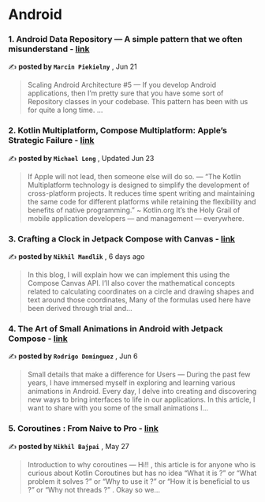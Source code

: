 
<h1>Android</h1>
<h3>1. Android Data Repository — A simple pattern that we often misunderstand - <a href=https://medium.com/itnext/android-data-repository-a-simple-pattern-that-we-often-misunderstand-6a6fb13b5a81?source=tag_page---------0-85--------------------ff2182fc_98f7_4260_b00c_c310ab3dde15-------17>link</a></h3>

✍️ **posted by `Marcin Piekielny`** , <date>Jun 21</date>

<blockquote>Scaling Android Architecture #5 —  If you develop Android applications, then I’m pretty sure that you have some sort of Repository classes in your codebase. This pattern has been with us for quite a long time. …</blockquote>

<h3>2. Kotlin Multiplatform, Compose Multiplatform: Apple’s Strategic Failure - <a href=https://medium.com/better-programming/kmp-cm-apples-strategic-failure-cb758c24f824?source=tag_page---------1-85--------------------ff2182fc_98f7_4260_b00c_c310ab3dde15-------17>link</a></h3>

✍️ **posted by `Michael Long`** , <date>Updated Jun 23</date>

<blockquote>If Apple will not lead, then someone else will do so. —  “The Kotlin Multiplatform technology is designed to simplify the development of cross-platform projects. It reduces time spent writing and maintaining the same code for different platforms while retaining the flexibility and benefits of native programming.” ~ Kotlin.org It’s the Holy Grail of mobile application developers — and management — everywhere.</blockquote>

<h3>3. Crafting a Clock in Jetpack Compose with Canvas - <a href=https://medium.com/proandroiddev/crafting-a-clock-with-canvas-9b1ad430da72?source=tag_page---------2-85--------------------ff2182fc_98f7_4260_b00c_c310ab3dde15-------17>link</a></h3>

✍️ **posted by `Nikhil Mandlik`** , <date>6 days ago</date>

<blockquote>In this blog, I will explain how we can implement this using the Compose Canvas API. I’ll also cover the mathematical concepts related to calculating coordinates on a circle and drawing shapes and text around those coordinates, Many of the formulas used here have been derived through trial and…</blockquote>

<h3>4. The Art of Small Animations in Android with Jetpack Compose - <a href=https://medium.com/@rodrigomartind/the-art-of-small-animations-in-android-with-jetpack-compose-566caa94deba?source=tag_page---------3-85--------------------ff2182fc_98f7_4260_b00c_c310ab3dde15-------17>link</a></h3>

✍️ **posted by `Rodrigo Dominguez`** , <date>Jun 6</date>

<blockquote>Small details that make a difference for Users —  During the past few years, I have immersed myself in exploring and learning various animations in Android. Every day, I delve into creating and discovering new ways to bring interfaces to life in our applications. In this article, I want to share with you some of the small animations I…</blockquote>

<h3>5. Coroutines : From Naive to Pro - <a href=https://medium.com/@nikhil.cse16/coroutines-from-naive-to-pro-11062ea47112?source=tag_page---------4-85--------------------ff2182fc_98f7_4260_b00c_c310ab3dde15-------17>link</a></h3>

✍️ **posted by `Nikhil Bajpai`** , <date>May 27</date>

<blockquote>Introduction to why coroutines —  Hi!! , this article is for anyone who is curious about Kotlin Coroutines but has no idea “What it is ?” or “What problem it solves ?” or “Why to use it ?” or “How it is beneficial to us ?” or “Why not threads ?” . Okay so we…</blockquote>

